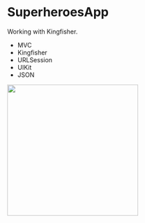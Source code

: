 # SuperheroesApp

Working with Kingfisher.

* MVC
* Kingfisher
* URLSession
* UIKit
* JSON

<img src="https://github.com/repakuku/TestKingfisher/assets/43852158/eacb499d-1de1-41d4-ac62-b802939b1472" width="300">
